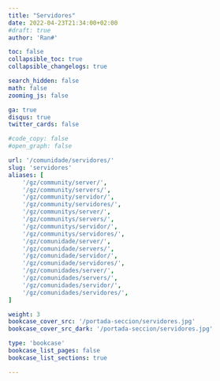 ```yaml
---
title: "Servidores"
date: 2022-04-23T21:34:00+02:00
#draft: true
author: 'Ran#'

toc: false
collapsible_toc: true
collapsible_changelogs: true

search_hidden: false
math: false
zooming_js: false

ga: true
disqus: true
twitter_cards: false

#code_copy: false
#open_graph: false

url: '/comunidade/servidores/'
slug: 'servidores'
aliases: [
    '/gz/community/server/',
    '/gz/community/servers/',
    '/gz/community/servidor/',
    '/gz/community/servidores/',
    '/gz/communitys/server/',
    '/gz/communitys/servers/',
    '/gz/communitys/servidor/',
    '/gz/communitys/servidores/',
    '/gz/comunidade/server/',
    '/gz/comunidade/servers/',
    '/gz/comunidade/servidor/',
    '/gz/comunidade/servidores/',
    '/gz/comunidades/server/',
    '/gz/comunidades/servers/',
    '/gz/comunidades/servidor/',
    '/gz/comunidades/servidores/',
]

weight: 3
bookcase_cover_src: '/portada-seccion/servidores.jpg'
bookcase_cover_src_dark: '/portada-seccion/servidores.jpg'

type: 'bookcase'
bookcase_list_pages: false
bookcase_list_sections: true

---
```


